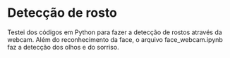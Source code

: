 <h1>Detecção de rosto</h1>
<p>Testei dos códigos em Python para fazer a detecção de rostos através da
webcam. Além do reconhecimento da face, o arquivo face_webcam.ipynb faz a
detecção dos olhos e do sorriso.</p> 
